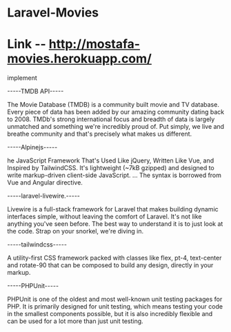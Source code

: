 # Laravel-Movies

# Link -- http://mostafa-movies.herokuapp.com/

implement

-----TMDB API-----

The Movie Database (TMDB) is a community built movie and TV database. Every piece of data has been added by our amazing community dating back to 2008. TMDb's strong international focus and breadth of data is largely unmatched and something we're incredibly proud of. Put simply, we live and breathe community and that's precisely what makes us different.

-----Alpinejs-----

he JavaScript Framework That's Used Like jQuery, Written Like Vue, and Inspired by TailwindCSS. It's lightweight (~7kB gzipped) and designed to write markup-driven client-side JavaScript. ... The syntax is borrowed from Vue and Angular directive.

-----laravel-livewire.-----

Livewire is a full-stack framework for Laravel that makes building dynamic interfaces simple, without leaving the comfort of Laravel.
It's not like anything you've seen before. The best way to understand it is to just look at the code. Strap on your snorkel, we're diving in.

-----tailwindcss-----

A utility-first CSS framework packed with classes like flex, pt-4, text-center and rotate-90 that can be composed to build any design, directly in your markup.

-----PHPUnit-----

PHPUnit is one of the oldest and most well-known unit testing packages for PHP. It is primarily designed for unit testing, which means testing your code in the smallest components possible, but it is also incredibly flexible and can be used for a lot more than just unit testing.
